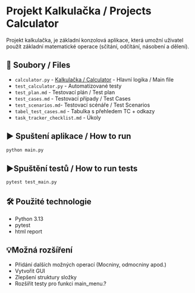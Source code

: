 # Projekt Kalkulačka / Projects Calculator
Projekt kalkulačka, je základní konzolová aplikace, která umožní uživatel použít základní matematické operace (sčítání, odčítání, násobení a dělení). 

## 📂 Soubory / Files
- `calculator.py` - [Kalkulačka / Calculator](src/calculator.py) - Hlavní logika / Main file
- `test_calculator.py` - Automatizované testy 
- `test_plan.md` - Testovací plán / Test plan
- `test_cases.md` - Testovací případy / Test Cases
- `test_scenarios.md`- Testovací scénáře / Test Scenarios
- `tabel_test_cases.md` - Tabulka s přehledem TC + odkazy 
- `task_tracker_checklist.md` - Úkoly

## ▶️ Spuštení aplikace / How to run
```bash
python main.py
```

## ▶️Spuštění testů / How to run tests
```bash
pytest test_main.py
```

## 🛠️ Použité technologie 
- Python 3.13
- pytest
- html report

## 💡Možná rozšíření
- Přidání dalších možných operací (Mocniny, odmocniny apod.)
- Vytvořit GUI
- Zlepšení struktury složky
- Rozšířit testy pro funkci main_menu.? 
